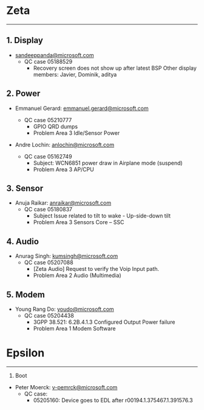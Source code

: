 # Zeta
---

## 1. Display
- sandeeppanda@microsoft.com
  - QC case 05188529
    - Recovery screen does not show up after latest BSP
Other display members:
Javier, Dominik, aditya

## 2. Power
- Emmanuel Gerard: emmanuel.gerard@microsoft.com
  - QC case 05210777
    - GPIO QRD dumps
    - Problem Area 3	Idle/Sensor Power

- Andre Lochin: anlochin@microsoft.com
  - QC case 05162749
    - Subject:	WCN6851 power draw in Airplane mode (suspend) <Power>
    - Problem Area 3	AP/CPU

## 3. Sensor
- Anuja Raikar: anraikar@microsoft.com
  - QC case 05180837
    - Subject	Issue related to tilt to wake - Up-side-down tilt
     - Problem Area 3	Sensors Core – SSC

## 4. Audio
- Anurag Singh: kumsingh@microsoft.com
  - QC case 05207088
    - [Zeta Audio] Request to verify the Voip Input path.
    - Problem Area 2	Audio (Multimedia)

## 5. Modem
- Young Rang Do: youdo@microsoft.com
  - QC case 05204438
    - 3GPP 38.521: 6.2B.4.1.3 Configured Output Power failure
    - Problem Area 1	Modem Software


# Epsilon
---

1. Boot
- Peter Moerck: v-pemrck@microsoft.com
  - QC case:
    - 05205160: Device goes to EDL after r00194.1.375467.1.391576.3
